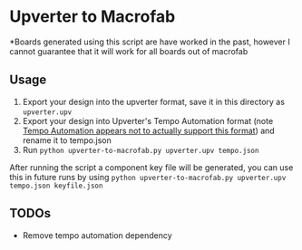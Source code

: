 # Upverter to Macrofab

*Boards generated using this script are have worked in the past, however I cannot
guarantee that it will work for all boards out of macrofab

## Usage

1. Export your design into the upverter format, save it in this directory as
`upverter.upv`
2. Export your design into Upverter's Tempo Automation format (note [Tempo
  Automation appears not to actually support this format](https://forum.upverter.com/t/tempo-automation-not-supported/23033/7)) and
  rename it to tempo.json
3. Run `python upverter-to-macrofab.py upverter.upv tempo.json`

After running the script a component key file will be generated, you can use this
in future runs by using `python upverter-to-macrofab.py upverter.upv tempo.json keyfile.json`

## TODOs

* Remove tempo automation dependency
